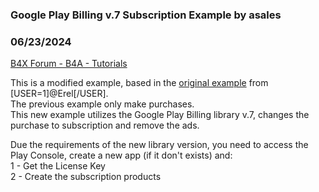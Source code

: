 ### Google Play Billing v.7 Subscription Example by asales
### 06/23/2024
[B4X Forum - B4A - Tutorials](https://www.b4x.com/android/forum/threads/161761/)

This is a modified example, based in the [original example](https://www.b4x.com/android/forum/threads/googleplaybilling-in-app-purchases.109945/) from [USER=1]@Erel[/USER].   
The previous example only make purchases.  
This new example utilizes the Google Play Billing library v.7, changes the purchase to subscription and remove the ads.  
  
Due the requirements of the new library version, you need to access the Play Console, create a new app (if it don't exists) and:  
1 - Get the License Key  
2 - Create the subscription products